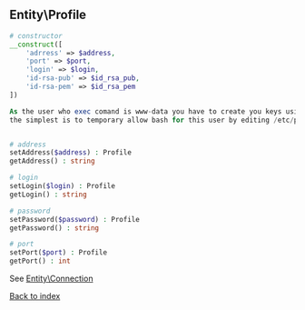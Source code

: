 Entity\Profile
--------------

```php
# constructor
__construct([
    'adrress' => $address,
    'port' => $port,
    'login' => $login,
    'id-rsa-pub' => $id_rsa_pub,
    'id-rsa-pem' => $id_rsa_pem
])

As the user who exec comand is www-data you have to create you keys using www-data user,
the simplest is to temporary allow bash for this user by editing /etc/passwd


# address
setAddress($address) : Profile
getAddress() : string

# login
setLogin($login) : Profile
getLogin() : string

# password
setPassword($password) : Profile
getPassword() : string

# port
setPort($port) : Profile
getPort() : int
```

See [Entity\Connection](connection.md)

[Back to index](../../README.md)
